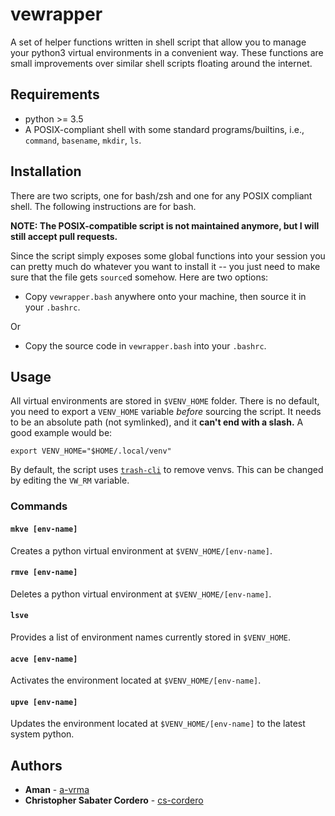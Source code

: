 # vewrapper

A set of helper functions written in shell script that allow you to manage your python3
virtual environments in a convenient way. These functions are small improvements over
similar shell scripts floating around the internet.

## Requirements

- python >= 3.5
- A POSIX-compliant shell with some standard programs/builtins, i.e.,
  `command`, `basename`, `mkdir`, `ls`.

## Installation

There are two scripts, one for bash/zsh and one for any POSIX compliant shell.
The following instructions are for bash.

**NOTE: The POSIX-compatible script is not maintained anymore, but I will still
accept pull requests.**

Since the script simply exposes some global functions into your session you can
pretty much do whatever you want to install it -- you just need to make sure that the file
gets `source`d somehow.  Here are two options:

- Copy `vewrapper.bash` anywhere onto your machine, then source it in your
  `.bashrc`.

Or

- Copy the source code in `vewrapper.bash` into your `.bashrc`.

## Usage

All virtual environments are stored in `$VENV_HOME` folder. There is no default, you need
to export a `VENV_HOME` variable _before_ sourcing the script. It needs to be an absolute
path (not symlinked), and it **can't end with a slash.** A good example would be:
```
export VENV_HOME="$HOME/.local/venv"
```
By default, the script uses [`trash-cli`](https://github.com/sindresorhus/trash-cli) to
remove venvs. This can be changed by editing the `VW_RM` variable.

### Commands

#### `mkve [env-name]`
Creates a python virtual environment at `$VENV_HOME/[env-name]`.

#### `rmve [env-name]`
Deletes a python virtual environment at `$VENV_HOME/[env-name]`.

#### `lsve`
Provides a list of environment names currently stored in `$VENV_HOME`.

#### `acve [env-name]`
Activates the environment located at `$VENV_HOME/[env-name]`.

#### `upve [env-name]`
Updates the environment located at `$VENV_HOME/[env-name]` to the latest system python.

## Authors

- **Aman** - [a-vrma](https://github.com/a-vrma)
- **Christopher Sabater Cordero** - [cs-cordero](https://github.com/cs-cordero)
